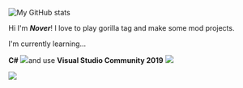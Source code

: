 ![My GitHub stats](https://github-readme-stats.vercel.app/api?username=novervr&hide=stars,prs,contribs,issues&theme=blue-green)


Hi I'm ***Nover***! I love to play gorilla tag and make some mod projects. 

I'm currently learning...

**C#** <img src="![image](https://raw.githubusercontent.com/novervr/novervr/main/c%23.jpg)" style="width:2%;" />and use **Visual Studio Community 2019** <img src="[https://github.com/novervr/novervr/blob/main/vscode.jpg]" style="width:2%;" />

[<img src ="https://img.shields.io/badge/Github-%22.svg?style=flat-square&logo=&logoColor=white%22">](https://github.com/novervr)
